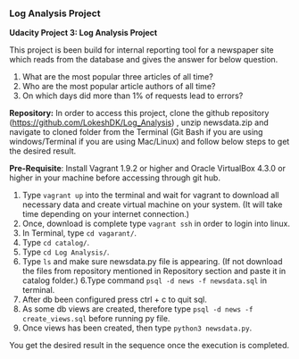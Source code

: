 ### Log Analysis Project
**Udacity Project 3: Log Analysis Project**

This project is been build for internal reporting tool for a newspaper site which reads from the database and gives the answer for below question.
1. What are the most popular three articles of all time?
2. Who are the most popular article authors of all time?
3. On which days did more than 1% of requests lead to errors?

**Repository:** In order to access this project, clone the github repository (https://github.com/LokeshDK/Log_Analysis) , unzip newsdata.zip and navigate to cloned folder from 
the Terminal (Git Bash if you are using windows/Terminal if you are using Mac/Linux) and follow below steps to get the desired result.

**Pre-Requisite**: Install Vagrant 1.9.2 or higher and Oracle VirtualBox 4.3.0 or higher in your machine before accessing through git hub.

1. Type `vagrant up` into the terminal and wait for vagrant to download all necessary data and create virtual machine on your system. (It will take time 
depending on your internet connection.)
2. Once, download is complete type `vagrant ssh` in order to login into linux.
3. In Terminal, type `cd vagarant/`.
4. Type `cd catalog/`.
4. Type `cd Log Analysis/`.
5. Type `ls` and make sure newsdata.py file is appearing. (If not download the files from repository mentioned in Repository section and paste it in catalog 
folder.)
6.Type command `psql -d news -f newsdata.sql` in terminal.
7. After db been configured press ctrl + c to quit sql.
8. As some db views are created, therefore type `psql -d news -f create_views.sql` before running py file.
9. Once views has been created, then type `python3 newsdata.py`.

You get the desired result in the sequence once the execution is completed.